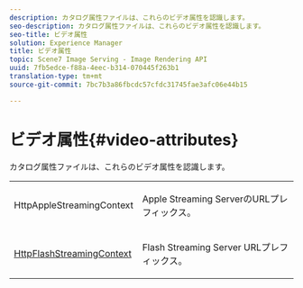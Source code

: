```yaml
---
description: カタログ属性ファイルは、これらのビデオ属性を認識します。
seo-description: カタログ属性ファイルは、これらのビデオ属性を認識します。
seo-title: ビデオ属性
solution: Experience Manager
title: ビデオ属性
topic: Scene7 Image Serving - Image Rendering API
uuid: 7fb5edce-f88a-4eec-b314-070445f263b1
translation-type: tm+mt
source-git-commit: 7bc7b3a86fbcdc57cfdc31745fae3afc06e44b15

---
```



# ビデオ属性{#video-attributes}

カタログ属性ファイルは、これらのビデオ属性を認識します。

<table id="simpletable_1BA1280A92F740549FE4DB8907789F0B"> 
 <tr class="strow"> 
  <td class="stentry"> <p><span class="codeph"> HttpAppleStreamingContext <a href="../../../../../../is-api/image-catalog/image-serving-api-ref/c-image-catalog-reference/c-attributes-reference/r-httpapplestreamingcontext.md#reference-1c3c53b5823c41e98e4d6303e0ac2983" type="reference" format="dita" scope="local"></a></span> </p></td> 
  <td class="stentry"> <p>Apple Streaming ServerのURLプレフィックス。 </p></td> 
 </tr> 
 <tr class="strow"> 
  <td class="stentry"> <p><span class="codeph"> <a href="../../../../../../is-api/image-catalog/image-serving-api-ref/c-image-catalog-reference/c-attributes-reference/r-httpflashstreamingcontext.md#reference-c540fe87640e41f7a689a14a05ef5c72" type="reference" format="dita" scope="local"> HttpFlashStreamingContext</a></span> </p></td> 
  <td class="stentry"> <p>Flash Streaming Server URLプレフィックス。 </p></td> 
 </tr> 
</table>

